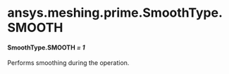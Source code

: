 <a id="ansys-meshing-prime-smoothtype-smooth"></a>

# ansys.meshing.prime.SmoothType.SMOOTH

<a id="ansys.meshing.prime.SmoothType.SMOOTH"></a>

#### SmoothType.SMOOTH *= 1*

Performs smoothing during the operation.

<!-- !! processed by numpydoc !! -->
